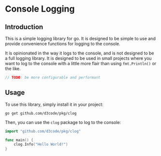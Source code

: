 # Console Logging

## Introduction

This is a simple logging library for go. It is designed to be simple to use and provide convenience functions for logging to the console.

It is opinionated in the way it logs to the console, and is not designed to be a full logging library. It is designed to be used in small projects where you want to log to the console with a little more flair than using `fmt.Println()` or the like.

```go
// TODO: be more configurable and performant
```


## Usage

To use this library, simply install it in your project:

```shell
go get github.com/d3code/pkg/clog
```

Then, you can use the `clog` package to log to the console:

```go
import "github.com/d3code/pkg/clog"

func main() {
    clog.Info("Hello World!")
}
```
